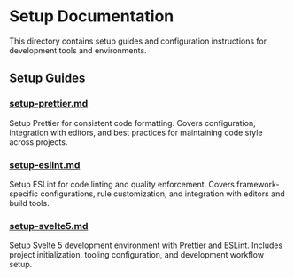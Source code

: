 # Setup Documentation

This directory contains setup guides and configuration instructions for development tools and environments.

## Setup Guides

### [setup-prettier.md](setup-prettier.md)
Setup Prettier for consistent code formatting. Covers configuration, integration with editors, and best practices for maintaining code style across projects.

### [setup-eslint.md](setup-eslint.md)
Setup ESLint for code linting and quality enforcement. Covers framework-specific configurations, rule customization, and integration with editors and build tools.

### [setup-svelte5.md](setup-svelte5.md)
Setup Svelte 5 development environment with Prettier and ESLint. Includes project initialization, tooling configuration, and development workflow setup.